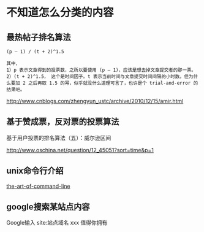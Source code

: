 不知道怎么分类的内容
===

最热帖子排名算法
---

    (p – 1) / (t + 2)^1.5

    其中，
    1）p 表示文章得到的投票数，之所以要使用 (p – 1)，应该是想去掉文章提交者的那一票。
    2）(t + 2)^1.5， 这个是时间因子。t 表示当前时间与文章提交时间间隔的小时数。但为什么要加 2 之后再取 1.5 的幂，似乎就没什么道理可言了，也许是个 trial-and-error 的结果吧。

http://www.cnblogs.com/zhengyun_ustc/archive/2010/12/15/amir.html

基于赞成票，反对票的投票算法
---
基于用户投票的排名算法（五）：威尔逊区间

http://www.oschina.net/question/12_45051?sort=time&p=1

unix命令行介绍
---

[the-art-of-command-line](https://github.com/jlevy/the-art-of-command-line)


google搜索某站点内容
---
Google输入 site:站点域名 xxx 值得你拥有

